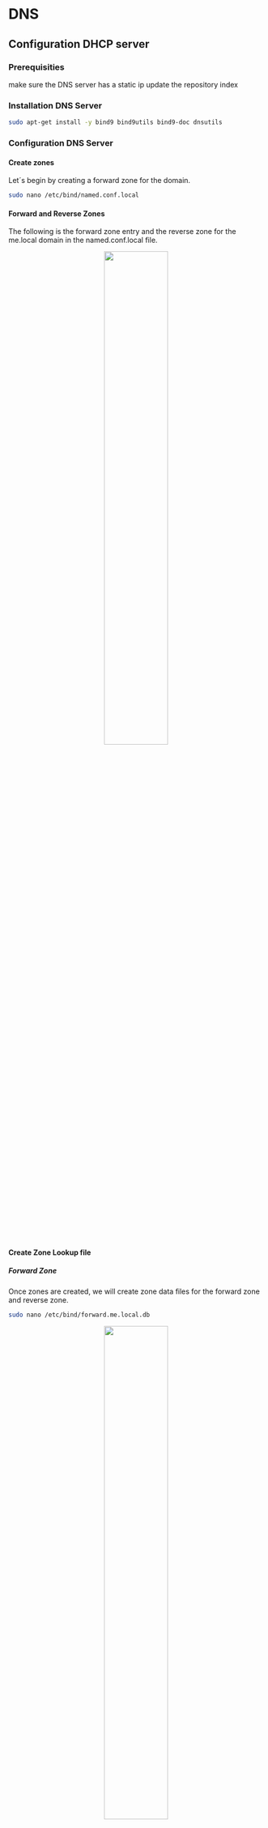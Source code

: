 # DNS
## Configuration DHCP server
### Prerequisities
make sure the DNS server has a static ip
update the repository index
### Installation DNS Server
```sh
sudo apt-get install -y bind9 bind9utils bind9-doc dnsutils
```
### Configuration DNS Server
#### Create zones
Let´s begin by creating a forward zone for the domain.
```sh
sudo nano /etc/bind/named.conf.local
```
#### Forward and Reverse Zones
The following is the forward zone entry and the reverse zone for the me.local domain in the named.conf.local file.
<p align="center"><img width="50%" src="https://github.com/imane0101010/DNS/blob/6947d3eb1706c5934ae3a6ae793950e23bc2ef6d/DNS/DNS_CONFIGURATION/Screenshot%20from%202021-11-19%2014-53-38.png"></p> 

#### Create Zone Lookup file 

##### Forward Zone

Once zones are created, we will create zone data files for the forward zone and reverse zone.
```sh
sudo nano /etc/bind/forward.me.local.db
```
<p align="center"><img width="50%" src="https://github.com/imane0101010/DNS/blob/6947d3eb1706c5934ae3a6ae793950e23bc2ef6d/DNS/DNS_CONFIGURATION/Screenshot%20from%202021-11-19%2014-53-08.png"></p> 

###### Reverse Zone

```sh
sudo nano /etc/bind/reverse.me.local.db
```
<p align="center"><img width="50%" src="https://github.com/imane0101010/DNS/blob/6947d3eb1706c5934ae3a6ae793950e23bc2ef6d/DNS/DNS_CONFIGURATION/Screenshot%20from%202021-11-19%2014-52-47.png"></p> 

#### Check BIND configuration syntax

```sh
sudo named-checkconf
```
##### Forward Zones

```sh
sudo named-checkzone me.local /etc/bind/forward.me.local.db
```
##### Reverse Zones

```sh
sudo named-checkzone 0.168.192.in-addr.arpa /etc/bind/reverse.me.local.db
```
#### Restart DNS

```sh
sudo systemctl restart bind9
```
#### Status DNS

```sh
sudo systemctl status bind9
```
<p align="center"><img width="50%" src="https://github.com/imane0101010/DNS/blob/6947d3eb1706c5934ae3a6ae793950e23bc2ef6d/DNS/DNS_CONFIGURATION/Screenshot%20from%202021-11-17%2009-01-37.png"></p> 

#### Verification

Let us add the new DNS Server ip adress in /etc/resolv.conf file using:
```sh
sudo nano /etc/resolv.conf
```
nameserver 192.168.1.10 (int this case)
To verify our DNS Server,we can use dig command to verify the reverse and forward lookup.
```sh
dig ns1.me.local
```
<p align="center"><img width="50%" src="https://github.com/imane0101010/DNS/blob/6947d3eb1706c5934ae3a6ae793950e23bc2ef6d/DNS/DNS_CONFIGURATION/dns_ans2.png"></p> 

```sh
dig -x 192.168.1.10
```
<p align="center"><img width="50%" src="https://github.com/imane0101010/DNS/blob/6947d3eb1706c5934ae3a6ae793950e23bc2ef6d/DNS/DNS_CONFIGURATION/dns_ans1.png"></p> 

## Configuration Master and Slave

### Master

#### Editing zones



```sh
sudo nano /etc/bind/named.conf.local
```
#### Forward and Reverse Zone

<p align="center"><img width="50%" src="https://github.com/imane0101010/DNS/blob/e3e86937d7119bd2b9c1f176a847a153aa1a406c/DNS/MASTER_&_SLAVE/MASTER/DNS_MASTER3.png"></p>


#### Editing Lookup files

#### Forward Zone
```sh
sudo nano /etc/bind/forward.me.local.db
```
<p align="center"><img width="50%" src="https://github.com/imane0101010/DNS/blob/6947d3eb1706c5934ae3a6ae793950e23bc2ef6d/DNS/MASTER_&_SLAVE/MASTER/DNS_MASTER.png"></p>

#### Reverse Zone

```sh
sudo nano /etc/bind/reverse.me.local.db
```
<p align="center"><img width="50%" src="https://github.com/imane0101010/DNS/blob/6947d3eb1706c5934ae3a6ae793950e23bc2ef6d/DNS/MASTER_&_SLAVE/MASTER/DNS_MASTER1.png"></p>

### Slave
#### Prerequisites

Static IP address
Bind9 installed

#### Editing Zones

##### Forward and Reverse Zones

<p align="center"><img width="50%" src="https://github.com/imane0101010/DNS/blob/5fc76d4ee53b88b3e6e17d48108ec796e0c7bfdd/DNS/MASTER_&_SLAVE/SLAVE/DNS_SLAVE1.png"></p>

##### Restart Bind9

```sh
sudo systemctl restart bind9
```
##### Verification

Let us see if the forward and reverse zone file is already in /var/cache/bind

```sh
sudo ls -l /var/cache/bind
```
<p align="center"><img width="50%" src="https://github.com/imane0101010/DNS/blob/5fc76d4ee53b88b3e6e17d48108ec796e0c7bfdd/DNS/MASTER_&_SLAVE/SLAVE/DNS_SLAVE2.png"></p>

Then let´s add the DNS slave and master ip address in /etc/resolv.conf
<p align="center"><img width="50%" src="https://github.com/imane0101010/DNS/blob/5fc76d4ee53b88b3e6e17d48108ec796e0c7bfdd/DNS/MASTER_&_SLAVE/SLAVE/DNS_SLAVE2.png"></p>
Now,let´s check the configuration using dig command

```sh
dig ns2.me.local @192.168.1.20
```
<p align="center"><img width="50%" src="https://github.com/imane0101010/DNS/blob/5fc76d4ee53b88b3e6e17d48108ec796e0c7bfdd/DNS/MASTER_&_SLAVE/SLAVE/DNS_SLAVE3.png"></p>

## DDNS
First of all 
